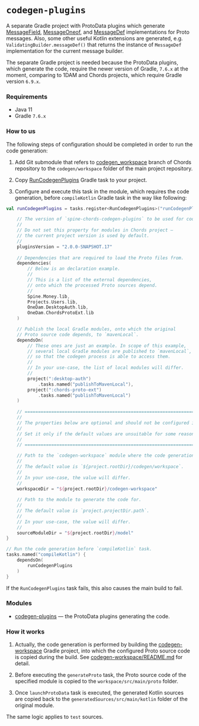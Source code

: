 # `codegen-plugins`

A separate Gradle project with ProtoData plugins which generate
[MessageField](codegen/runtime/src/main/kotlin/io/spine/chords/runtime/MessageField.kt),
[MessageOneof](codegen/runtime/src/main/kotlin/io/spine/chords/runtime/MessageOneof.kt),
and [MessageDef](codegen/runtime/src/main/kotlin/io/spine/chords/runtime/MessageDef.kt)
implementations for Proto messages. Also, some other useful Kotlin extensions are generated, 
e.g. `ValidatingBuilder.messageDef()` that returns the instance of `MessageDef` implementation
for the current message builder.

The separate Gradle project is needed because the ProtoData plugins, 
which generate the code, require the newer version of Gradle, `7.6.x` at the moment,
comparing to 1DAM and Chords projects, which require Gradle version `6.9.x`.

### Requirements

- Java 11
- Gradle `7.6.x`

### How to us

The following steps of configuration should be completed in order 
to run the code generation:

1. Add Git submodule that refers to
  [codegen_workspace](https://github.com/SpineEventEngine/Chords/tree/codegen_workspace) 
  branch of Chords repository 
  to the `codegen/workspace` folder of the main project repository.

2. Copy [RunCodegenPlugins](buildSrc/src/main/kotlin/io/spine/internal/gradle/RunCodegenPlugins.kt) 
Gradle task to your project.

3. Configure and execute this task in the module, which requires the code generation,
before `compileKotlin` Gradle task in the way like following:

```kotlin
val runCodegenPlugins = tasks.register<RunCodegenPlugins>("runCodegenPlugins") {

    // The version of `spine-chords-codegen-plugins` to be used for code generation.
    //
    // Do not set this property for modules in Chords project — 
    // the current project version is used by default.
    //
    pluginsVersion = "2.0.0-SNAPSHOT.17"
    
    // Dependencies that are required to load the Proto files from.
    dependencies(
        // Below is an declaration example.
        //
        // This is a list of the external dependencies,
        // onto which the processed Proto sources depend.
        //
        Spine.Money.lib,
        Projects.Users.lib,
        OneDam.DesktopAuth.lib,
        OneDam.ChordsProtoExt.lib
    )

    // Publish the local Gradle modules, onto which the original 
    // Proto source code depends, to `mavenLocal`.
    dependsOn(
        // These ones are just an example. In scope of this example,
        // several local Gradle modules are published to `mavenLocal`,
        // so that the codegen process is able to access them.
        //
        // In your use-case, the list of local modules will differ.
        //
        project(":desktop-auth")
            .tasks.named("publishToMavenLocal"),
        project(":chords-proto-ext")
            .tasks.named("publishToMavenLocal")
    )
  
    // ==============================================================================
    //
    // The properties below are optional and should not be configured in common case.
    //
    // Set it only if the default values are unsuitable for some reason.
    //
    // ==============================================================================

    // Path to the `codegen-workspace` module where the code generation is actually performed.
    //
    // The default value is `${project.rootDir}/codegen/workspace`.
    //
    // In your use-case, the value will differ.
    //
    workspaceDir = "${project.rootDir}/codegen-workspace"
  
    // Path to the module to generate the code for.
    //
    // The default value is `project.projectDir.path`.
    //
    // In your use-case, the value will differ.
    //
    sourceModuleDir = "${project.rootDir}/model"
}

// Run the code generation before `compileKotlin` task.
tasks.named("compileKotlin") {
    dependsOn(
        runCodegenPlugins
    )
}
```

If the `RunCodegenPlugins` task fails, this also causes the main build to fail.

### Modules

* [codegen-plugins](codegen-plugins) — the ProtoData plugins generating the code.

### How it works

1. Actually, the code generation is performed by building the 
[codegen-workspace](https://github.com/SpineEventEngine/Chords/tree/codegen_workspace) 
Gradle project, into which the configured Proto source code is copied during the build.
See [codegen-workspace/README.md](https://github.com/SpineEventEngine/Chords/blob/codegen_workspace/README.md) 
for detail.

2. Before executing the `generateProto` task, the Proto source code 
of the specified module is copied to the `workspace/src/main/proto` folder.

3. Once `launchProtoData` task is executed, the generated Kotlin sources
are copied back to the `generatedSources/src/main/kotlin` folder of the original module.

The same logic applies to `test` sources.
